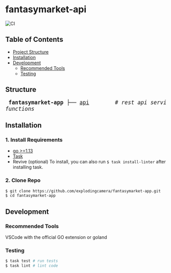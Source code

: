 # fantasymarket-api

![CI](https://github.com/explodingcamera/fantasymarket-api/workflows/CI/badge.svg?branch=develop)

## Table of Contents

- [Project Structure](#structure)
- [Installation](#installation)
- [Development](#development)
  - [Recommended Tools](#recommended-tools)
  - [Testing](#testing)

## Structure

<big><pre>
**fantasymarket-app**
├── [api](api/)&nbsp;&nbsp;&nbsp;&nbsp;&nbsp;&nbsp;&nbsp; _# rest api service_
├── [database](database/) &nbsp; _# database service_
├── [game](game/) &nbsp;&nbsp;&nbsp;&nbsp;&nbsp; _# game service_
└── [utils](utils/) &nbsp;&nbsp;&nbsp;&nbsp; _# utility functions_</pre></big>

## Installation

### 1. Install Requirements

- [go >=1.13](https://golang.org/dl/)
- [Task](https://taskfile.dev/#/installation)
- Revive (optional) To install, you can also run `$ task install-linter` after installing task. 

### 2. Clone Repo

```bash
$ git clone https://github.com/explodingcamera/fantasymarket-app.git
$ cd fantasymarket-app
```

## Development

### Recommended Tools

VSCode with the official GO extension or goland 

### Testing

```bash
$ task test # run tests
$ task lint # lint code
```
